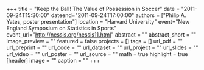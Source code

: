 +++
title = "Keep the Ball! The Value of Possession in Soccer"
date = "2011-09-24T15:30:00"
dateend="2011-09-24T17:00:00"
authors = ["Philip A. Yates, poster presentation"]
location = "Harvard University"
event="New England Symposium on Statistics in Sports"
event_url="http://nessis.org/nessis11.html"
abstract = ""
abstract_short = ""
image_preview = ""
featured = false
projects = []
tags = []
url_pdf = ""
url_preprint = ""
url_code = ""
url_dataset = ""
url_project = ""
url_slides = ""
url_video = ""
url_poster = ""
url_source = ""
math = true
highlight = true
[header]
image = ""
caption = ""
+++
